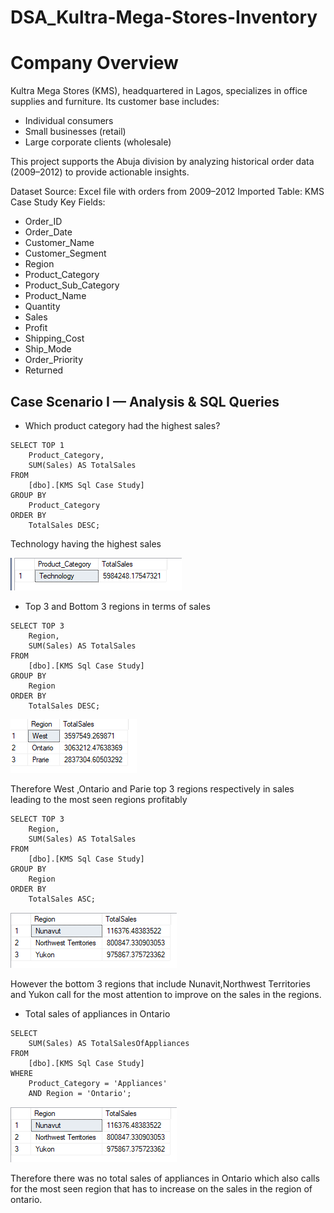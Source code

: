 # DSA_Kultra-Mega-Stores-Inventory
# Company Overview
Kultra Mega Stores (KMS), headquartered in Lagos, specializes in office supplies and furniture. Its customer base includes:
- Individual consumers
- Small businesses (retail)
- Large corporate clients (wholesale)
  
This project supports the Abuja division by analyzing historical order data (2009–2012) to provide actionable insights.


 Dataset
Source: Excel file with orders from 2009–2012
Imported Table: KMS Case Study
Key Fields:
- Order_ID
- Order_Date
- Customer_Name
- Customer_Segment
- Region
- Product_Category
- Product_Sub_Category
- Product_Name
- Quantity
- Sales
- Profit
- Shipping_Cost
- Ship_Mode
- Order_Priority
- Returned

## Case Scenario I — Analysis & SQL Queries

- Which product category had the highest sales?

```
SELECT TOP 1
    Product_Category,
    SUM(Sales) AS TotalSales
FROM 
    [dbo].[KMS Sql Case Study]
GROUP BY 
    Product_Category
ORDER BY 
    TotalSales DESC;

```
Technology having the highest sales 

 ![Line graph](https://github.com/sharifahstella/DSA_Kultra-Mega-Stores-Inventory/blob/main/cate.PNG) 

- Top 3 and Bottom 3 regions in terms of sales

```
SELECT TOP 3
    Region,
    SUM(Sales) AS TotalSales
FROM 
    [dbo].[KMS Sql Case Study]
GROUP BY 
    Region
ORDER BY 
    TotalSales DESC;

```
![Line graph](https://github.com/sharifahstella/DSA_Kultra-Mega-Stores-Inventory/blob/main/top3.PNG) 

Therefore West ,Ontario and Parie top 3 regions respectively in sales leading to the most seen regions profitably
```
SELECT TOP 3
    Region,
    SUM(Sales) AS TotalSales
FROM 
    [dbo].[KMS Sql Case Study]
GROUP BY 
    Region
ORDER BY 
    TotalSales ASC;

```
![Line graph](https://github.com/sharifahstella/DSA_Kultra-Mega-Stores-Inventory/blob/main/bottom3.PNG) 

However the bottom 3 regions that include Nunavit,Northwest Territories and Yukon call for the most attention to improve on the sales in the regions.

- Total sales of appliances in Ontario

```
SELECT
    SUM(Sales) AS TotalSalesOfAppliances
FROM 
    [dbo].[KMS Sql Case Study]
WHERE 
    Product_Category = 'Appliances'
    AND Region = 'Ontario';

```
![Line graph](https://github.com/sharifahstella/DSA_Kultra-Mega-Stores-Inventory/blob/main/bottom3.PNG) 

Therefore there was no total sales of appliances in Ontario which also calls for the most seen region that has to increase on the sales in the region of ontario.
